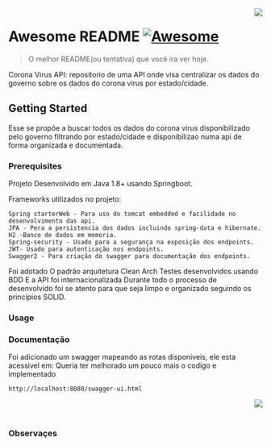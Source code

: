 <img src="icon.png" align="right" />

# Awesome README [![Awesome](https://cdn.rawgit.com/sindresorhus/awesome/d7305f38d29fed78fa85652e3a63e154dd8e8829/media/badge.svg)](https://github.com/sindresorhus/awesome)
> O melhor README(ou tentativa) que você ira ver hoje.

Corona Virus API: repositorio de uma API onde visa centralizar os dados do governo sobre os dados do corona virus por estado/cidade.

## Getting Started

Esse se propõe a buscar todos os dados do corona virus disponibilizado pelo governo filtrando por estado/cidade e disponibilizao numa api de forma organizada e documentada.

### Prerequisites

Projeto Desenvolvido em Java 1.8+ usando Springboot.

Frameworks utilizados no projeto:

```
Spring starterWeb - Para uso do tomcat embedded e facilidade no desenvolvimento das api.
JPA - Pera a persistencia dos dados incluindo spring-data e hibernate.
H2 -Banco de dados em memoria.
Spring-security - Usado para a segurança na exposição dos endpoints.
JWT- Usado para autenticação nos endpoints.
Swagger2 - Para criação do swagger para documentação dos endpoints.

```
Foi adotado O padrão arquitetura Clean Arch 
Testes desenvolvidos usando BDD
E a API foi internacionalizada
Durante todo o processo de desenvolvido foi se atento para que seja limpo e organizado seguindo os princípios SOLID.

### Usage


### Documentação

Foi adicionado um swagger mapeando as rotas disponiveis, ele esta acessivel em: 
Queria ter melhorado um pouco mais o codigo e implementado 

```
http://localhost:8080/swagger-ui.html
```

<img src="swagger.png" align="right" />

<br><br>
### Observaçes

